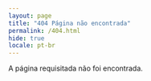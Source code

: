 ```yaml
---
layout: page
title: "404 Página não encontrada"
permalink: /404.html
hide: true
locale: pt-br
---
```


A página requisitada não foi encontrada.
